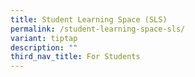 ```yaml
---
title: Student Learning Space (SLS)
permalink: /student-learning-space-sls/
variant: tiptap
description: ""
third_nav_title: For Students
---
```

<p></p>